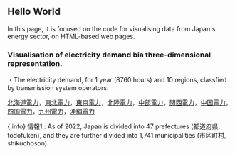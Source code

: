 ## Hello World

In this page, it is focused on the code for visualising data from Japan's energy sector, on HTML-based web pages.

### Visualisation of electricity demand bia three-dimensional representation.
・The electricity demand, for 1 year (8760 hours) and 10 regions, classfied by transmission system operators.

[北海道電力](https://naohiro701.github.io/main/3D/elect_demand_TSO_Hokkaido.html)，[東北電力](https://naohiro701.github.io/main/3D/elect_demand_TSO_Tohoku.html)，[東京電力](https://naohiro701.github.io/main/3D/elect_demand_TSO_Tokyo.html)，[北陸電力](https://naohiro701.github.io/main/3D/elect_demand_TSO_Hokuriku.html)，[中部電力](https://naohiro701.github.io/main/3D/elect_demand_TSO_Chubu.html)，[関西電力](https://naohiro701.github.io/main/3D/elect_demand_TSO_Kansai.html)，[中国電力](https://naohiro701.github.io/main/3D/elect_demand_TSO_Chugoku.html)，[四国電力](https://naohiro701.github.io/main/3D/elect_demand_TSO_Shikoku.html)，[九州電力](https://naohiro701.github.io/main/3D/elect_demand_TSO_Kyushu.html)，[沖縄電力](https://naohiro701.github.io/main/3D/elect_demand_TSO_Okinawa.html)

{.info} 情報1
:   As of 2022, Japan is divided into 47 prefectures (都道府県, todōfuken), and they are further divided into 1,741 municipalities (市区町村, shikuchōson).


